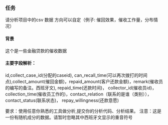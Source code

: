 ### 任务
请分析项目中的csv 数据
方向可以自定（例子: 催回效果，催收工作量，分布情况）

#### 背景 
这个是一些金融贷款的催收数据

#### 主要字段解析：
id,collect_case_id(分配的caseid), can_recall_time(可以再次拨打的时间点),collect_amount(催回金额)，repaid_amount(客户还款金额)，remark(催收员的编写的备注。西班牙文), repaid_time(还款时间)， collector_id(催收员id)，collection_time(催收员工作的)，contact_relation（联系的是谁（类别）），contact_status(联系状态)， repay_willingness(还款意愿)


要求：使用任意你熟悉的工具做分析,提交你的分析代码、分析结果。
注意：这是一份有随机成分的数据。请暂时忽略其中西班牙文显示的重音符号